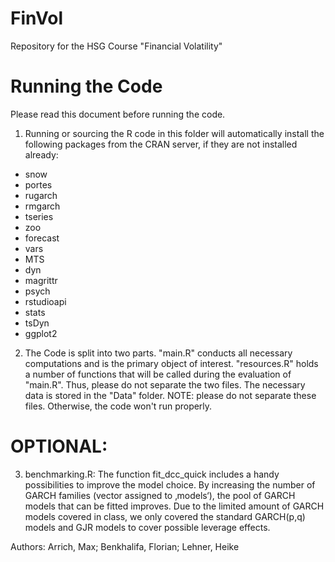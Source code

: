 # FinVol
Repository for the HSG Course "Financial Volatility"


# Running the Code

Please read this document before running the code.
1. Running or sourcing the R code in this folder will automatically install the following packages from the CRAN server, if they are not installed already:

- snow
- portes
- rugarch
- rmgarch
- tseries
- zoo
- forecast
- vars
- MTS
- dyn
- magrittr
- psych  
- rstudioapi
- stats
- tsDyn
- ggplot2


2. The Code is split into two parts. "main.R" conducts all necessary computations and is the primary object of interest. "resources.R" holds a number of functions that will be called during the evaluation of "main.R". Thus, please do not separate the two files. The necessary data is stored in the "Data" folder. NOTE: please do not separate these files. Otherwise, the code won't run properly.





# OPTIONAL:

3. benchmarking.R: The function fit_dcc_quick includes a handy possibilities to improve the model choice. By increasing the number of GARCH families (vector assigned to ‚models‘), the pool of GARCH models that can be fitted improves. 
Due to the limited amount of GARCH models covered in class, we only covered the standard GARCH(p,q) models and GJR models to cover possible leverage effects.

Authors: Arrich, Max; Benkhalifa, Florian; Lehner, Heike

